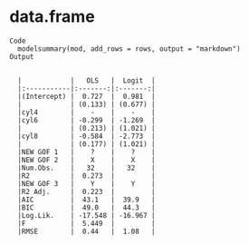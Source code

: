 # data.frame

    Code
      modelsummary(mod, add_rows = rows, output = "markdown")
    Output
      
      
      |            |   OLS   |  Logit  |
      |:-----------|:-------:|:-------:|
      |(Intercept) |  0.727  |  0.981  |
      |            | (0.133) | (0.677) |
      |cyl4        |    -    |    -    |
      |cyl6        | -0.299  | -1.269  |
      |            | (0.213) | (1.021) |
      |cyl8        | -0.584  | -2.773  |
      |            | (0.177) | (1.021) |
      |NEW GOF 1   |    ?    |    ?    |
      |NEW GOF 2   |    X    |    X    |
      |Num.Obs.    |   32    |   32    |
      |R2          |  0.273  |         |
      |NEW GOF 3   |    Y    |    Y    |
      |R2 Adj.     |  0.223  |         |
      |AIC         |  43.1   |  39.9   |
      |BIC         |  49.0   |  44.3   |
      |Log.Lik.    | -17.548 | -16.967 |
      |F           |  5.449  |         |
      |RMSE        |  0.44   |  1.08   |

